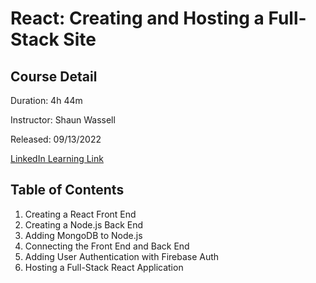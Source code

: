 # React: Creating and Hosting a Full-Stack Site
## Course Detail
Duration: 4h 44m

Instructor: Shaun Wassell

Released: 09/13/2022

[LinkedIn Learning Link](https://www.linkedin.com/learning-login/share?forceAccount=false&redirect=https%3A%2F%2Fwww.linkedin.com%2Flearning%2Freact-creating-and-hosting-a-full-stack-site-15153869%3Ftrk%3Dshare_ent_url%26shareId%3DJT8HcUtBQreXeXC1nwMEjA%253D%253D)

## Table of Contents
1. Creating a React Front End
2. Creating a Node.js Back End
3. Adding MongoDB to Node.js
4. Connecting the Front End and Back End
5. Adding User Authentication with Firebase Auth
6. Hosting a Full-Stack React Application